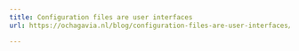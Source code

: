 ```yaml
---
title: Configuration files are user interfaces
url: https://ochagavia.nl/blog/configuration-files-are-user-interfaces/

---
```

